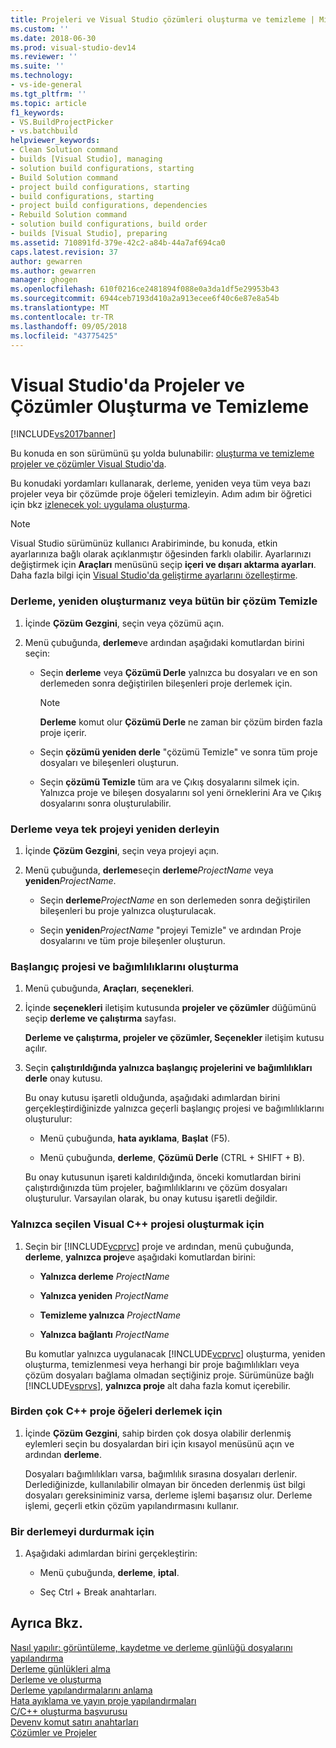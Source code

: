 ```yaml
---
title: Projeleri ve Visual Studio çözümleri oluşturma ve temizleme | Microsoft Docs
ms.custom: ''
ms.date: 2018-06-30
ms.prod: visual-studio-dev14
ms.reviewer: ''
ms.suite: ''
ms.technology:
- vs-ide-general
ms.tgt_pltfrm: ''
ms.topic: article
f1_keywords:
- VS.BuildProjectPicker
- vs.batchbuild
helpviewer_keywords:
- Clean Solution command
- builds [Visual Studio], managing
- solution build configurations, starting
- Build Solution command
- project build configurations, starting
- build configurations, starting
- project build configurations, dependencies
- Rebuild Solution command
- solution build configurations, build order
- builds [Visual Studio], preparing
ms.assetid: 710891fd-379e-42c2-a84b-44a7af694ca0
caps.latest.revision: 37
author: gewarren
ms.author: gewarren
manager: ghogen
ms.openlocfilehash: 610f0216ce2481894f088e0a3da1df5e29953b43
ms.sourcegitcommit: 6944ceb7193d410a2a913ecee6f40c6e87e8a54b
ms.translationtype: MT
ms.contentlocale: tr-TR
ms.lasthandoff: 09/05/2018
ms.locfileid: "43775425"
---
```

# <a name="building-and-cleaning-projects-and-solutions-in-visual-studio"></a>Visual Studio'da Projeler ve Çözümler Oluşturma ve Temizleme
[!INCLUDE[vs2017banner](../includes/vs2017banner.md)]

Bu konuda en son sürümünü şu yolda bulunabilir: [oluşturma ve temizleme projeler ve çözümler Visual Studio'da](https://docs.microsoft.com/visualstudio/ide/building-and-cleaning-projects-and-solutions-in-visual-studio).  
  
Bu konudaki yordamları kullanarak, derleme, yeniden veya tüm veya bazı projeler veya bir çözümde proje öğeleri temizleyin. Adım adım bir öğretici için bkz [izlenecek yol: uygulama oluşturma](../ide/walkthrough-building-an-application.md).  
  
> [!NOTE]
>  Visual Studio sürümünüz kullanıcı Arabiriminde, bu konuda, etkin ayarlarınıza bağlı olarak açıklanmıştır öğesinden farklı olabilir. Ayarlarınızı değiştirmek için **Araçları** menüsünü seçip **içeri ve dışarı aktarma ayarları**. Daha fazla bilgi için [Visual Studio'da geliştirme ayarlarını özelleştirme](http://msdn.microsoft.com/en-us/22c4debb-4e31-47a8-8f19-16f328d7dcd3).  
  
### <a name="to-build-rebuild-or-clean-an-entire-solution"></a>Derleme, yeniden oluşturmanız veya bütün bir çözüm Temizle  
  
1.  İçinde **Çözüm Gezgini**, seçin veya çözümü açın.  
  
2.  Menü çubuğunda, **derleme**ve ardından aşağıdaki komutlardan birini seçin:  
  
    -   Seçin **derleme** veya **Çözümü Derle** yalnızca bu dosyaları ve en son derlemeden sonra değiştirilen bileşenleri proje derlemek için.  
  
        > [!NOTE]
        >  **Derleme** komut olur **Çözümü Derle** ne zaman bir çözüm birden fazla proje içerir.  
  
    -   Seçin **çözümü yeniden derle** "çözümü Temizle" ve sonra tüm proje dosyaları ve bileşenleri oluşturun.  
  
    -   Seçin **çözümü Temizle** tüm ara ve Çıkış dosyalarını silmek için. Yalnızca proje ve bileşen dosyalarını sol yeni örneklerini Ara ve Çıkış dosyalarını sonra oluşturulabilir.  
  
### <a name="to-build-or-rebuild-a-single-project"></a>Derleme veya tek projeyi yeniden derleyin  
  
1.  İçinde **Çözüm Gezgini**, seçin veya projeyi açın.  
  
2.  Menü çubuğunda, **derleme**seçin **derleme**_ProjectName_ veya **yeniden**_ProjectName_.  
  
    -   Seçin **derleme**_ProjectName_ en son derlemeden sonra değiştirilen bileşenleri bu proje yalnızca oluşturulacak.  
  
    -   Seçin **yeniden**_ProjectName_ "projeyi Temizle" ve ardından Proje dosyalarını ve tüm proje bileşenler oluşturun.  
  
### <a name="to-build-only-the-startup-project-and-its-dependencies"></a>Başlangıç projesi ve bağımlılıklarını oluşturma  
  
1.  Menü çubuğunda, **Araçları**, **seçenekleri**.  
  
2.  İçinde **seçenekleri** iletişim kutusunda **projeler ve çözümler** düğümünü seçip **derleme ve çalıştırma** sayfası.  
  
     **Derleme ve çalıştırma, projeler ve çözümler, Seçenekler** iletişim kutusu açılır.  
  
3.  Seçin **çalıştırıldığında yalnızca başlangıç projelerini ve bağımlılıkları derle** onay kutusu.  
  
     Bu onay kutusu işaretli olduğunda, aşağıdaki adımlardan birini gerçekleştirdiğinizde yalnızca geçerli başlangıç projesi ve bağımlılıklarını oluşturulur:  
  
    -   Menü çubuğunda, **hata ayıklama**, **Başlat** (F5).  
  
    -   Menü çubuğunda, **derleme**, **Çözümü Derle** (CTRL + SHIFT + B).  
  
     Bu onay kutusunun işareti kaldırıldığında, önceki komutlardan birini çalıştırdığınızda tüm projeler, bağımlılıklarını ve çözüm dosyaları oluşturulur. Varsayılan olarak, bu onay kutusu işaretli değildir.  
  
### <a name="to-build-only-the-selected-visual-c-project"></a>Yalnızca seçilen Visual C++ projesi oluşturmak için  
  
1.  Seçin bir [!INCLUDE[vcprvc](../includes/vcprvc-md.md)] proje ve ardından, menü çubuğunda, **derleme**, **yalnızca proje**ve aşağıdaki komutlardan birini:  
  
    -   **Yalnızca derleme** *ProjectName*  
  
    -   **Yalnızca yeniden** *ProjectName*  
  
    -   **Temizleme yalnızca** *ProjectName*  
  
    -   **Yalnızca bağlantı** *ProjectName*  
  
     Bu komutlar yalnızca uygulanacak [!INCLUDE[vcprvc](../includes/vcprvc-md.md)] oluşturma, yeniden oluşturma, temizlenmesi veya herhangi bir proje bağımlılıkları veya çözüm dosyaları bağlama olmadan seçtiğiniz proje. Sürümünüze bağlı [!INCLUDE[vsprvs](../includes/vsprvs-md.md)], **yalnızca proje** alt daha fazla komut içerebilir.  
  
### <a name="to-compile-multiple-c-project-items"></a>Birden çok C++ proje öğeleri derlemek için  
  
1.  İçinde **Çözüm Gezgini**, sahip birden çok dosya olabilir derlenmiş eylemleri seçin bu dosyalardan biri için kısayol menüsünü açın ve ardından **derleme**.  
  
     Dosyaları bağımlılıkları varsa, bağımlılık sırasına dosyaları derlenir. Derlediğinizde, kullanılabilir olmayan bir önceden derlenmiş üst bilgi dosyaları gereksiniminiz varsa, derleme işlemi başarısız olur. Derleme işlemi, geçerli etkin çözüm yapılandırmasını kullanır.  
  
### <a name="to-stop-a-build"></a>Bir derlemeyi durdurmak için  
  
1.  Aşağıdaki adımlardan birini gerçekleştirin:  
  
    -   Menü çubuğunda, **derleme**, **iptal**.  
  
    -   Seç Ctrl + Break anahtarları.  
  
## <a name="see-also"></a>Ayrıca Bkz.  
 [Nasıl yapılır: görüntüleme, kaydetme ve derleme günlüğü dosyalarını yapılandırma](../ide/how-to-view-save-and-configure-build-log-files.md)   
 [Derleme günlükleri alma](../msbuild/obtaining-build-logs-with-msbuild.md)   
 [Derleme ve oluşturma](../ide/compiling-and-building-in-visual-studio.md)   
 [Derleme yapılandırmalarını anlama](../ide/understanding-build-configurations.md)   
 [Hata ayıklama ve yayın proje yapılandırmaları](http://msdn.microsoft.com/en-us/0440b300-0614-4511-901a-105b771b236e)   
 [C/C++ oluşturma başvurusu](http://msdn.microsoft.com/library/100b4ccf-572c-4d1f-970c-fa0bc0cc0d2d)   
 [Devenv komut satırı anahtarları](../ide/reference/devenv-command-line-switches.md)   
 [Çözümler ve Projeler](../ide/solutions-and-projects-in-visual-studio.md)



